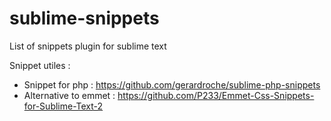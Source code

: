 # sublime-snippets
List of snippets plugin for sublime text

Snippet utiles : 

* Snippet for php : https://github.com/gerardroche/sublime-php-snippets
* Alternative to emmet : https://github.com/P233/Emmet-Css-Snippets-for-Sublime-Text-2


